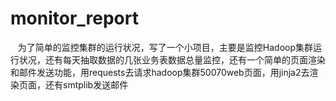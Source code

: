 # monitor_report

    为了简单的监控集群的运行状况，写了一个小项目，主要是监控Hadoop集群运行状况，还有每天抽取数据的几张业务表数据总量监控，还有一个简单的页面渲染和邮件发送功能，用requests去请求hadoop集群50070web页面，用jinja2去渲染页面，还有smtplib发送邮件
